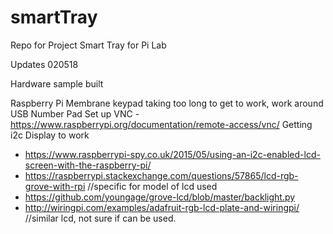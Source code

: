 # smartTray
Repo for Project Smart Tray for Pi Lab

Updates 020518

Hardware sample built

Raspberry Pi
Membrane keypad taking too long to get to work, work around USB Number Pad
Set up VNC - https://www.raspberrypi.org/documentation/remote-access/vnc/
Getting i2c Display to work
- https://www.raspberrypi-spy.co.uk/2015/05/using-an-i2c-enabled-lcd-screen-with-the-raspberry-pi/
- https://raspberrypi.stackexchange.com/questions/57865/lcd-rgb-grove-with-rpi //specific for model of lcd used
- https://github.com/youngage/grove-lcd/blob/master/backlight.py
- http://wiringpi.com/examples/adafruit-rgb-lcd-plate-and-wiringpi/ //similar lcd, not sure if can be used.


 
